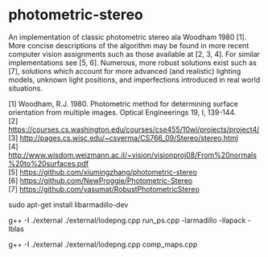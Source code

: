 # photometric-stereo

An implementation of classic photometric stereo ala Woodham 1980 [1]. More concise descriptions of the algorithm may be found in more recent computer vision assignments such as those available at [2, 3, 4]. For similar implementations see [5, 6]. Numerous, more robust solutions exist such as [7], solutions which account for more advanced (and realistic) lighting models, unknown light positions, and imperfections introduced in real world situations.

[1] Woodham, R.J. 1980. Photometric method for determining surface orientation from multiple images. Optical Engineerings 19, I, 139-144.  
[2] https://courses.cs.washington.edu/courses/cse455/10wi/projects/project4/  
[3] http://pages.cs.wisc.edu/~csverma/CS766_09/Stereo/stereo.html  
[4] http://www.wisdom.weizmann.ac.il/~vision/visionproj08/From%20normals%20to%20surfaces.pdf  
[5] https://github.com/xiumingzhang/photometric-stereo  
[6] https://github.com/NewProggie/Photometric-Stereo  
[7] https://github.com/yasumat/RobustPhotometricStereo

sudo apt-get install libarmadillo-dev

g++ -I ./external ./external/lodepng.cpp run_ps.cpp -larmadillo -llapack -lblas

g++ -I ./external ./external/lodepng.cpp comp_maps.cpp
